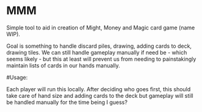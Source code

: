 # MMM

Simple tool to aid in creation of Might, Money and Magic card game (name WIP).

Goal is something to handle discard piles, drawing, adding cards to deck, drawing tiles. We can still handle gameplay manually if need be - which seems likely - but this at least will prevent us from needing to painstakingly maintain lists of cards in our hands manually.

#Usage:

Each player will run this locally. After deciding who goes first, this should take care of hand size and adding cards to the deck but gameplay will still be handled manually for the time being I guess?
